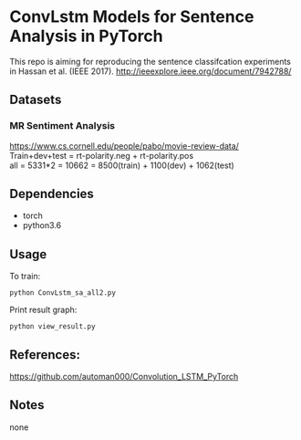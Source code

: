 # ConvLstm Models for Sentence Analysis in PyTorch
This repo is aiming for reproducing the sentence classifcation experiments in Hassan et al. (IEEE 2017).
http://ieeexplore.ieee.org/document/7942788/

## Datasets  
### MR Sentiment Analysis  

https://www.cs.cornell.edu/people/pabo/movie-review-data/  
Train+dev+test = rt-polarity.neg + rt-polarity.pos  
all = 5331*2 = 10662 = 8500(train) + 1100(dev) + 1062(test) 

## Dependencies  
* torch  
* python3.6

## Usage  
To train: 
 
    python ConvLstm_sa_all2.py  

Print result graph:  

    python view_result.py
    
## References:  
https://github.com/automan000/Convolution_LSTM_PyTorch

## Notes  
none
 

 
 